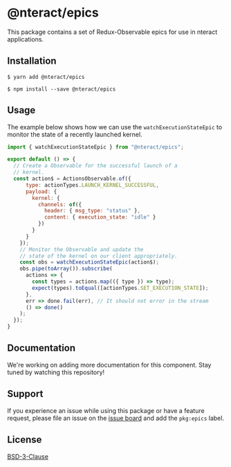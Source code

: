 # @nteract/epics

This package contains a set of Redux-Observable epics for use in nteract applications.

## Installation

```
$ yarn add @nteract/epics
```

```
$ npm install --save @nteract/epics
```

## Usage

The example below shows how we can use the `watchExecutionStateEpic` to monitor the state of a recently launched kernel.

```javascript
import { watchExecutionStateEpic } from "@nteract/epics";

export default () => {
  // Create a Observable for the successful launch of a
  // kernel.
  const action$ = ActionsObservable.of({
      type: actionTypes.LAUNCH_KERNEL_SUCCESSFUL,
      payload: {
        kernel: {
          channels: of({
            header: { msg_type: "status" },
            content: { execution_state: "idle" }
          })
        }
      }
    });
    // Monitor the Observable and update the
    // state of the kernel on our client appropriately.
    const obs = watchExecutionStateEpic(action$);
    obs.pipe(toArray()).subscribe(
      actions => {
        const types = actions.map(({ type }) => type);
        expect(types).toEqual([actionTypes.SET_EXECUTION_STATE]);
      },
      err => done.fail(err), // It should not error in the stream
      () => done()
    );
  });
}
```

## Documentation

We're working on adding more documentation for this component. Stay tuned by watching this repository!

## Support

If you experience an issue while using this package or have a feature request, please file an issue on the [issue board](https://github.com/nteract/nteract/issues/new/choose) and add the `pkg:epics` label.

## License

[BSD-3-Clause](https://choosealicense.com/licenses/bsd-3-clause/)
